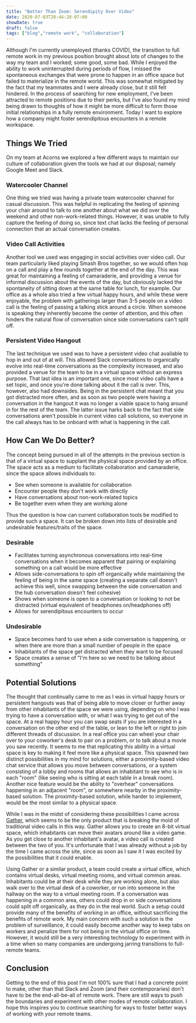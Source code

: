```yaml
---
title: "Better Than Zoom: Serendipity Over Video"
date: 2020-07-03T20:44:28-07:00
showDate: true
draft: false
tags: ["blog","remote work", "collaboration"]
---
```


Although I'm currently unemployed (thanks COVID), the transition to full remote work in my previous position brought about lots of changes to the way my team and I worked; some good, some bad. While I enjoyed the ability to work uninterrupted during periods of flow, I missed the spontaneous exchanges that were prone to happen in an office space but failed to materialize in the remote world. This was somewhat mitigated by the fact that my teammates and I were already close, but it still felt hindered. In the process of searching for new employment, I've been attracted to remote positions due to their perks, but I've also found my mind being drawn to thoughts of how it might be more difficult to form those initial relationships in a fully remote environment. Today I want to explore how a company might foster serendipitous encounters in a remote workspace.

## Things We Tried

On my team at Acorns we explored a few different ways to maintain our culture of collaboration given the tools we had at our disposal; namely Google Meet and Slack. 

### Watercooler Channel

One thing we tried was having a private team watercooler channel for casual discussion. This was helpful in replicating the feeling of spinning your chair around to talk to one another about what we did over the weekend and other non-work-related things. However, it was unable to fully capture the feeling of doing so, since text chat lacks the feeling of personal connection that an actual conversation creates.

### Video Call Activities

Another tool we used was engaging in social activities over video call. Our team particularly liked playing Smash Bros together, so we would often hop on a call and play a few rounds together at the end of the day. This was great for maintaining a feeling of camaraderie, and providing a venue for informal discussion about the events of the day, but obviously lacked the spontaneity of sitting down at the same table for lunch, for example. Our office as a whole also tried a few virtual happy hours, and while these were enjoyable, the problem with gatherings larger than 3-5 people on a video call is the feeling of passing a talking stick around a circle. When someone is speaking they inherently become the center of attention, and this often hinders the natural flow of conversation since side conversations can't split off.

### Persistent Video Hangout

The last technique we used was to have a persistent video chat available to hop in and out of at will. This allowed Slack conversations to organically evolve into real-time conversations as the complexity increased, and also provided a venue for the team to be in a virtual space without an express purpose. That last idea is an important one, since most video calls have a set topic, and once you're done talking about it the call is over. This, however, also had downsides. Being in the persistent chat meant that you got distracted more often, and as soon as two people were having a conversation in the hangout it was no longer a viable space to hang around in for the rest of the team. The latter issue harks back to the fact that side conversations aren't possible in current video call solutions, so everyone in the call always has to be onboard with what is happening in the call.

## How Can We Do Better?

The concept being pursued in all of the attempts in the previous section is that of a virtual space to supplant the physical space provided by an office. The space acts as a medium to facilitate collaboration and camaraderie, since the space allows individuals to:

* See when someone is available for collaboration
* Encounter people they don't work with directly
* Have conversations about non-work-related topics
* Be together even when they are working alone

Thus the question is how can current collaboration tools be modified to provide such a space. It can be broken down into lists of desirable and undesirable features/traits of the space.

### Desirable

* Facilitates turning asynchronous conversations into real-time conversations when it becomes apparent that pairing or explaining something on a call would be more effective
* Allows side-conversations to spin off organically while maintaining the feeling of being in the same space (creating a separate call doesn't achieve this well, since swapping between the side conversation and the hub conversation doesn't feel cohesive)
* Shows when someone is open to a conversation or looking to not be distracted (virtual equivalent of headphones on/headphones off)
* Allows for serendipitous encounters to occur

### Undesirable

* Space becomes hard to use when a side conversation is happening, or when there are more than a small number of people in the space
* Inhabitants of the space get distracted when they want to be focused
* Space creates a sense of "I'm here so we need to be talking about something"

## Potential Solutions

The thought that continually came to me as I was in virtual happy hours or persistent hangouts was that of being able to move closer or further away from other inhabitants of the space we were using, depending on who I was trying to have a conversation with, or what I was trying to get out of the space. At a real happy hour you can swap seats if you are interested in a conversation on the other end of the table, or lean to the left or right to join different threads of discussion. In a real office you can wheel your chair over to your coworker's desk to pair on a problem, or to talk about a movie you saw recently. It seems to me that replicating this ability in a virtual space is key to making it feel more like a physical space. This spawned two distinct possibilities in my mind for solutions, either a proximity-based video chat service that allows you move between conversations, or a system consisting of a lobby and rooms that allows an inhabitant to see who is in each "room" (like seeing who is sitting at each table in a break room). Another nice feature would be the ability to "overhear" conversations happening in an adjacent "room", or somewhere nearby in the proximity-based solution. The proximity-based solution, while harder to implement, would be the most similar to a physical space.

While I was in the midst of considering these possibilities I came across [Gather](https://gather.town), which seems to be the only product that is breaking the mold of traditional video calls in this way. Gather allows you to create an 8-bit virtual space, which inhabitants can move their avatars around like a video game. As you get close to another inhabitant's avatar, a video call is created between the two of you. It's unfortunate that I was already without a job by the time I came across the site, since as soon as I saw it I was excited by the possibilities that it could enable.

Using Gather or a similar product, a team could create a virtual office, which contains virtual desks, virtual meeting rooms, and virtual common areas. Inhabitants could be at their desk while they are working alone, but also walk over to the virtual desk of a coworker, or run into someone in the hallway on the way to a virtual meeting room. If a conversation was happening in a common area, others could drop in or side conversations could split off organically, as they do in the real world. Such a setup could provide many of the benefits of working in an office, without sacrificing the benefits of remote work. My main concern with such a solution is the problem of surveillance, it could easily become another way to keep tabs on workers and penalize them for not being in the virtual office on time. However, it would still be a very interesting technology to experiment with in a time when so many companies are undergoing jarring transitions to full-remote teams.

## Conclusion

Getting to the end of this post I'm not 100% sure that I had a concrete point to make, other than that Slack and Zoom (and their contemporaries) don't have to be the end-all-be-all of remote work. There are still ways to push the boundaries and experiment with other modes of remote collaboration. I hope this inspires you to continue searching for ways to foster better ways of working with your remote teams.
